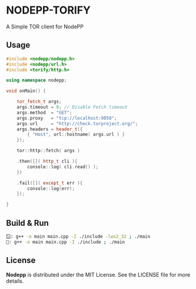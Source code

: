 # NODEPP-TORIFY

A Simple TOR client for NodePP

## Usage 
```cpp
#include <nodepp/nodepp.h>
#include <nodepp/url.h> 
#include <torify/http.h>

using namespace nodepp;

void onMain() {

    tor_fetch_t args;
    args.timeout = 0; // Disable Fetch timeout
    args.method  = "GET";
    args.proxy   = "tcp://localhost:9050";
    args.url     = "http://check.torproject.org/";
    args.headers = header_t({
        { "Host", url::hostname( args.url ) }
    });

    tor::http::fetch( args )

    .then([]( http_t cli ){
        console::log( cli.read() );
    })

    .fail([]( except_t err ){
        console::log(err);
    });

}
```

## Build & Run
```bash
🪟: g++ -o main main.cpp -I ./include -lws2_32 ; ./main
🐧: g++ -o main main.cpp -I ./include ; ./main
```

## License

**Nodepp** is distributed under the MIT License. See the LICENSE file for more details.

